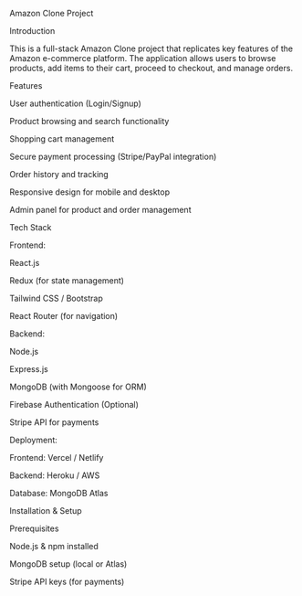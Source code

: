 Amazon Clone Project

Introduction

This is a full-stack Amazon Clone project that replicates key features of the Amazon e-commerce platform. The application allows users to browse products, add items to their cart, proceed to checkout, and manage orders.

Features

User authentication (Login/Signup)

Product browsing and search functionality

Shopping cart management

Secure payment processing (Stripe/PayPal integration)

Order history and tracking

Responsive design for mobile and desktop

Admin panel for product and order management

Tech Stack

Frontend:

React.js

Redux (for state management)

Tailwind CSS / Bootstrap

React Router (for navigation)

Backend:

Node.js

Express.js

MongoDB (with Mongoose for ORM)

Firebase Authentication (Optional)

Stripe API for payments

Deployment:

Frontend: Vercel / Netlify

Backend: Heroku / AWS

Database: MongoDB Atlas

Installation & Setup

Prerequisites

Node.js & npm installed

MongoDB setup (local or Atlas)

Stripe API keys (for payments)
